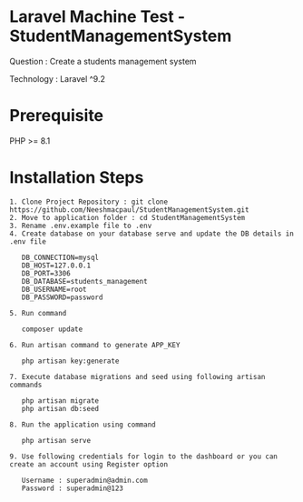 # Laravel Machine Test - StudentManagementSystem

Question : Create a students management system

Technology : Laravel ^9.2

# Prerequisite

PHP >= 8.1

# Installation Steps

    1. Clone Project Repository : git clone https://github.com/Neeshmacpaul/StudentManagementSystem.git
    2. Move to application folder : cd StudentManagementSystem
    3. Rename .env.example file to .env
    4. Create database on your database serve and update the DB details in .env file
    
       DB_CONNECTION=mysql
       DB_HOST=127.0.0.1
       DB_PORT=3306
       DB_DATABASE=students_management  
       DB_USERNAME=root                 
       DB_PASSWORD=password
       
    5. Run command
    
       composer update
       
    6. Run artisan command to generate APP_KEY 
       
       php artisan key:generate
       
    7. Execute database migrations and seed using following artisan commands
    
       php artisan migrate
       php artisan db:seed
       
    8. Run the application using command
    
       php artisan serve
       
    9. Use following credentials for login to the dashboard or you can create an account using Register option
    
       Username : superadmin@admin.com
       Password : superadmin@123
